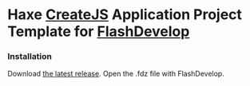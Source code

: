 Haxe [CreateJS](http://lib.haxe.org/p/createjs-full/) Application Project Template for [FlashDevelop](http://www.flashdevelop.org)
========================

### Installation

Download [the latest release](https://github.com/SlavaRa/haxe-createjs-fd-project/releases). Open the .fdz file with FlashDevelop.
